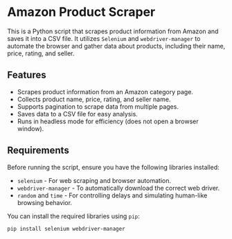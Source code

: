 # Amazon Product Scraper

This is a Python script that scrapes product information from Amazon and saves it into a CSV file. It utilizes `Selenium` and `webdriver-manager` to automate the browser and gather data about products, including their name, price, rating, and seller.

## Features

- Scrapes product information from an Amazon category page.
- Collects product name, price, rating, and seller name.
- Supports pagination to scrape data from multiple pages.
- Saves data to a CSV file for easy analysis.
- Runs in headless mode for efficiency (does not open a browser window).

## Requirements

Before running the script, ensure you have the following libraries installed:

- `selenium` - For web scraping and browser automation.
- `webdriver-manager` - To automatically download the correct web driver.
- `random` and `time` - For controlling delays and simulating human-like browsing behavior.

You can install the required libraries using `pip`:

```bash
pip install selenium webdriver-manager
